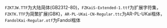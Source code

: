 ```FZKTJW.TTF```为大陆简体(GB2312-80)，```FZKaiS-Extended-1.ttf```为扩展字符集，```FZKTK.TTF```为简繁扩展(GBK)，```AR-PL-UKai-CN-Regular.ttc```为AR-PL-UKai楷体，```FandolKai-Regular.otf```为Fandol楷体